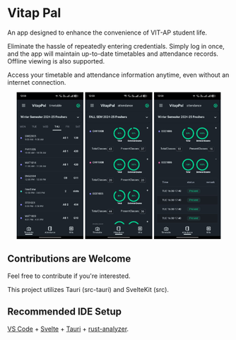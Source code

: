 # Vitap Pal

An app designed to enhance the convenience of VIT-AP student life.

Eliminate the hassle of repeatedly entering credentials. Simply log in once, and the app will maintain up-to-date timetables and attendance records. Offline viewing is also supported.

Access your timetable and attendance information anytime, even without an internet connection.

<p align="center">
  <img src="imgs/tt.jpeg" alt="timetable" width="30%">
  <img src="imgs/att.jpeg" alt="attendance" width="30%">
  <img src="imgs/attcl.jpeg" alt="attendance class" width="30%">
</p>


## Contributions are Welcome

Feel free to contribute if you're interested.

This project utilizes Tauri (src-tauri) and SvelteKit (src).


## Recommended IDE Setup

[VS Code](https://code.visualstudio.com/) + [Svelte](https://marketplace.visualstudio.com/items?itemName=svelte.svelte-vscode) + [Tauri](https://marketplace.visualstudio.com/items?itemName=tauri-apps.tauri-vscode) + [rust-analyzer](https://marketplace.visualstudio.com/items?itemName=rust-lang.rust-analyzer).

